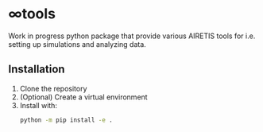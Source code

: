 # &infin;tools
Work in progress python package that provide various AIRETIS tools for i.e. setting up simulations and analyzing data.

## Installation 

1. Clone the repository
2. (Optional) Create a virtual environment
3. Install with:
   ```bash   
   python -m pip install -e .
   ```
